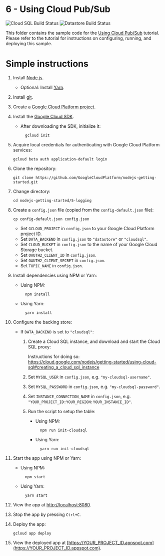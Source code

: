 # 6 - Using Cloud Pub/Sub

![Cloud SQL Build Status][ci-badge-cloudsql] ![Datastore Build Status][ci-badge-datastore]

[ci-badge-datastore]: https://storage.googleapis.com/nodejs-getting-started-tests-badges/6-datastore.svg
[ci-badge-cloudsql]: https://storage.googleapis.com/nodejs-getting-started-tests-badges/6-cloudsql.svg

This folder contains the sample code for the [Using Cloud Pub/Sub][step-6]
tutorial. Please refer to the tutorial for instructions on configuring, running,
and deploying this sample.

[step-6]: https://cloud.google.com/nodejs/getting-started/using-pub-sub

# Simple instructions

1.  Install [Node.js](https://nodejs.org/en/).

    * Optional: Install [Yarn](https://yarnpkg.com/).

1.  Install [git](https://git-scm.com/).
1.  Create a [Google Cloud Platform project](https://console.cloud.google.com).
1.  Install the [Google Cloud SDK](https://cloud.google.com/sdk/).

    * After downloading the SDK, initialize it:

            gcloud init

1.  Acquire local credentials for authenticating with Google Cloud Platform
    services:

        gcloud beta auth application-default login

1.  Clone the repository:

        git clone https://github.com/GoogleCloudPlatform/nodejs-getting-started.git

1.  Change directory:

        cd nodejs-getting-started/5-logging

1.  Create a `config.json` file (copied from the `config-default.json` file):

        cp config-default.json config.json

    * Set `GCLOUD_PROJECT` in `config.json` to your Google Cloud Platform
      project ID.
    * Set `DATA_BACKEND` in `config.json` to `"datastore"` or `"cloudsql"`.
    * Set `CLOUD_BUCKET` in `config.json` to the name of your Google Cloud
      Storage bucket.
    * Set `OAUTH2_CLIENT_ID` in `config.json`.
    * Set `OAUTH2_CLIENT_SECRET` in `config.json`.
    * Set `TOPIC_NAME` in `config.json`.

1.  Install dependencies using NPM or Yarn:

    * Using NPM:

            npm install

    * Using Yarn:

            yarn install

1.  Configure the backing store:

    * If `DATA_BACKEND` is set to `"cloudsql"`:

        1.  Create a Cloud SQL instance, and download and start the Cloud SQL
            proxy:

            Instructions for doing so: https://cloud.google.com/nodejs/getting-started/using-cloud-sql#creating_a_cloud_sql_instance
        1.  Set `MYSQL_USER` in `config.json`, e.g. `"my-cloudsql-username"`.
        1.  Set `MYSQL_PASSWORD` in `config.json`, e.g. `"my-cloudsql-password"`.
        1.  Set `INSTANCE_CONNECTION_NAME` in `config.json`, e.g. `"YOUR_PROJECT_ID:YOUR_REGION:YOUR_INSTANCE_ID"`.
        1.  Run the script to setup the table:

            * Using NPM:

                    npm run init-cloudsql

            * Using Yarn:

                    yarn run init-cloudsql

1.  Start the app using NPM or Yarn:

    * Using NPM:

            npm start

    * Using Yarn:

            yarn start

1.  View the app at [http://localhost:8080](http://localhost:8080).

1.  Stop the app by pressing `Ctrl+C`.

1.  Deploy the app:

        gcloud app deploy

1.  View the deployed app at [https://YOUR_PROJECT_ID.appspot.com](https://YOUR_PROJECT_ID.appspot.com).

